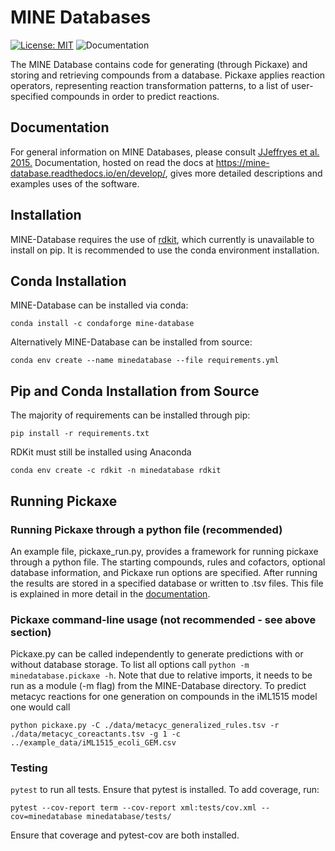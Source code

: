 # MINE Databases
[![License: MIT](https://img.shields.io/badge/License-MIT-yellow.svg)](https://opensource.org/licenses/MIT)
![Documentation](https://readthedocs.org/projects/mine-database/badge)

The MINE Database contains code for generating (through Pickaxe) and storing and retrieving compounds from a database.
Pickaxe applies reaction operators, representing reaction transformation patterns, to a list of user-specified compounds
in order to predict reactions.  

## Documentation
For general information on MINE Databases, please consult [JJeffryes et al. 2015.](http://jcheminf.springeropen.com/articles/10.1186/s13321-015-0087-1)
Documentation, hosted on read the docs at https://mine-database.readthedocs.io/en/develop/,
gives more detailed descriptions and examples uses of the software.

## Installation
MINE-Database requires the use of [rdkit](https://rdkit.org/), which currently is unavailable to install on pip. It is recommended to use the
conda environment installation.

## Conda Installation
MINE-Database can be installed via conda:
```
conda install -c condaforge mine-database
```

Alternatively MINE-Database can be installed from source:
```
conda env create --name minedatabase --file requirements.yml
```

## Pip and Conda Installation from Source
The majority of requirements can be installed through pip:
```
pip install -r requirements.txt
```
RDKit must still be installed using Anaconda
```
conda env create -c rdkit -n minedatabase rdkit
```


<!-- ## Repository Structure
This repository primarily consists of the minedatabases python module 
and its 8 submodules:
- compound_io: Contains functions to load and export chemical structures 
from MINE databases. Has command-line interface.
- databases: Contains functions which impose a schema on the underlying 
Mongo databases which store MINE data.
-filters.py: Contains filters to apply while generating reaction network
- pickaxe: Allows for the application of reaction rules to compound sets 
and the annotation of the resulting compounds an reactions. Has command-line interface.
- queries: Contains logic for text and chemical structure queries of the 
MINE database.
- reactions: Contains methods to apply reaction rules to compounds
- utils: Various utility functions such as hashing & type conversions -->

<!-- ### Compound_io command-line usage
compound_io may be called independently to import or export chemical 
strictures in MINE database format. These may be helpful for sharing 
predictions or maintaining current external databases for cross-referencing.
The call format is `python compound_io.py import-<format> <input path> 
<database>` for imports and `python compound_io.py export-<format> 
<database> <outfile path> <optionally: maximum compounds per file>` for exports.
Valid formats are:
- smi: SMILES line-code
- mol: MDL molecule files (outputs individual files in specified directory)
- sdf: Structured Data File (concatenated mol files)
- tsv: FOR EXPORT ONLY, a tab separated file compatible with ModelSEED -->

## Running Pickaxe
### Running Pickaxe through a python file (recommended)
An example file, pickaxe_run.py, provides a framework for running pickaxe through a python file.
The starting compounds, rules and cofactors, optional database information, and Pickaxe run options are specified.
After running the results are stored in a specified database or written to .tsv files. This file is
explained in more detail in the [documentation](https://mine-database.readthedocs.io/en/develop/pickaxe_run.html).

### Pickaxe command-line usage (not recommended - see above section)
Pickaxe.py can be called independently to generate predictions with or 
without database storage. To list all options call `python -m minedatabase.pickaxe -h`. Note that
due to relative imports, it needs to be run as a module (-m flag) from the MINE-Database directory.
To predict metacyc reactions for one generation on compounds in the iML1515
model one would call 
```
python pickaxe.py -C ./data/metacyc_generalized_rules.tsv -r ./data/metacyc_coreactants.tsv -g 1 -c ../example_data/iML1515_ecoli_GEM.csv
```

### Testing
`pytest` to run all tests. Ensure that pytest is installed.
To add coverage, run:
```
pytest --cov-report term --cov-report xml:tests/cov.xml --cov=minedatabase minedatabase/tests/
```
Ensure that coverage and pytest-cov are both installed.
